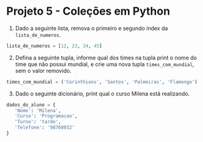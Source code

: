 # Projeto 5 - Coleções em Python

1. Dado a seguinte lista, remova o primeiro e segundo index da `lista_de_numeros`.
 
 ```python
lista_de_numeros = [12, 23, 34, 45]
 ```
 
 
2. Defina a seguinte tupla, informe qual dos times na tupla print o nome do time que não possui mundial, e crie uma nova tupla `times_com_mundial`, sem o valor removido.
 
 ```python
times_com_mundial = ('Corinthians', 'Santos', 'Palmeiras', 'Flamengo')
 ```
 
3. Dado o seguinte dicionário, print qual o curso Milena está realizando.
 
 ```python
dados_do_aluno = {
    'Nome': 'Milena',
    'Curso': 'Programacao',
    'Turno': 'tarde',
    'Telefone': '98768932'
}
 ```

